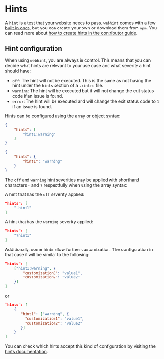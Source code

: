# Hints

A `hint` is a test that your website needs to pass. `webhint` comes with
a few [built in ones](../hints/), but you can create your own or download
them from `npm`. You can read more about [how to create hints in the
contributor guide](../../contributor-guide/hints/index.md).

## Hint configuration

When using `webhint`, you are always in control. This means that you can
decide what hints are relevant to your use case and what severity a hint
should have:

* `off`: The hint will not be executed. This is the same as not having
  the hint under the `hints` section of a `.hintrc` file.
* `warning`: The hint will be executed but it will not change the exit
  status code if an issue is found.
* `error`: The hint will be executed and will change the exit status
  code to `1` if an issue is found.

Hints can be configured using the array or object syntax:

```json
{
    "hints": [
        "hint1:warning"
    ]
}
```

```json
{
    "hints": {
        "hint1": "warning"
    }
}
```

The `off` and `warning` hint severities may be applied with shorthand
characters `-` and `?` respectfully when using the array syntax:

A hint that has the `off` severity applied:

```json
"hints": [
    "-hint1"
]
```

A hint that has the `warning` severity applied:

```json
"hints": [
    "?hint1"
]
```

Additionally, some hints allow further customization. The configuration
in that case it will be similar to the following:

```json
"hints": [
    ["hint1:warning", {
        "customization1": "value1",
        "customization2": "value2"
    }]
]
```

or

```json
"hints": [
    {
       "hint1": ["warning", {
         "customization1": "value1",
         "customization2": "value2"
       }]
    }
]
```

You can check which hints accept this kind of configuration by
visiting the [hints documentation](../hints/).
